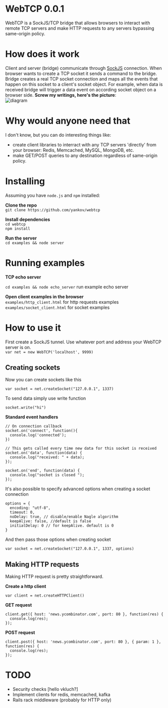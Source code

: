 WebTCP 0.0.1
============
WebTCP is a SockJS/TCP bridge that allows browsers to interact with remote TCP servers and
make HTTP requests to any servers bypassing same-origin policy.

How does it work
================
Client and server (bridge) communicate through [SockJS](https://github.com/sockjs/sockjs-node) connection. When browser
wants to create a TCP socket it sends a command to the bridge. Bridge creates a real TCP socket connection and maps all the events 
that happen on this socket to a client's socket object. For example, when data is received bridge will trigger a data event on 
according socket object on a browser side. **Screw my writings, here's the picture**:  
![diagram](http://pix.am/kSZT.png)

Why would anyone need that
==========================
I don't know, but you can do interesting things like:  

* create client libraries to interract with any TCP servers 'directly' from your browser: Redis, Memcached, MySQL, MongoDB, etc.
* make GET/POST queries to any destination regardless of same-origin policy. 

Installing
==========

Assuming you have `node.js` and `npm` installed:

**Clone the repo**  
`git clone https://github.com/yankov/webtcp`  

**Install dependencies**  
`cd webtcp`  
`npm install` 

**Run the server**  
`cd examples && node server`  


Running examples
================

**TCP echo server**

`cd examples && node echo_server` run example echo server

**Open client examples in the browser**  
`examples/http_client.html` for http requests examples  
`examples/socket_client.html` for socket examples 


How to use it
=============  
First create a SockJS tunnel. Use whatever port and address your WebTCP server is on.  
`var net = new WebTCP('localhost', 9999)`

Creating sockets
----------------  
Now you can create sockets like this  

`var socket = net.createSocket("127.0.0.1", 1337)`  

To send data simply use write function

`socket.write("hi")`  

**Standard event handlers**  

    // On connection callback
    socket.on('connect', function(){
      console.log('connected');
    })
    
    // This gets called every time new data for this socket is received
    socket.on('data', function(data) {
      console.log("received: " + data);
    });
    
    socket.on('end', function(data) {
      console.log("socket is closed ");
    });

It's also possible to specify advanced options when creating a socket connection  

    options = {
      encoding: "utf-8",
      timeout: 0,
      noDelay: true, // disable/enable Nagle algorithm
      keepAlive: false, //default is false
      initialDelay: 0 // for keepAlive. default is 0
    }

And then pass those options when creating socket  

`var socket = net.createSocket("127.0.0.1", 1337, options)`

Making HTTP requests
--------------------
Making HTTP request is pretty straightforward.  

**Create a http client**  

`var client = net.createHTTPClient()`  

**GET request**  

    client.get({ host: 'news.ycombinator.com', port: 80 }, function(res) {
      console.log(res);
    });
  
**POST request**  

    client.post({ host: 'news.ycombinator.com', port: 80 }, { param: 1 }, function(res) {
      console.log(res);
    });

TODO
====
* Security checks [hello vkluch?]
* Implement clients for redis, memcached, kafka
* Rails rack middleware (probably for HTTP only)